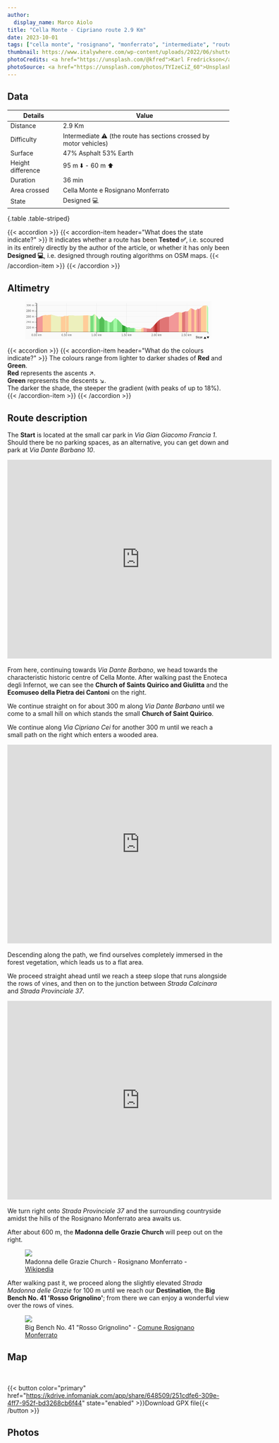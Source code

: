 ```yaml
---
author:
  display_name: Marco Aiolo
title: "Cella Monte - Cipriano route 2.9 Km"
date: 2023-10-01
tags: ["cella monte", "rosignano", "monferrato", "intermediate", "route", "cipriano"]
thumbnail: https://www.italywhere.com/wp-content/uploads/2022/06/shutterstock_2010548228-1200x800.jpg
photoCredits: <a href="https://unsplash.com/@kfred">Karl Fredrickson</a>
photoSource: <a href="https://unsplash.com/photos/TYIzeCiZ_60">Unsplash</a>
---
```


## Data

| Details | Value |
| -- | ----------- |
| Distance | 2.9 Km  |
| Difficulty | Intermediate :warning: (the route has sections crossed by motor vehicles) |
| Surface | 47% Asphalt 53% Earth  |
| Height difference  | 95 m :arrow_down: - 60 m :arrow_up: |
| Duration | 36 min |
| Area crossed | Cella Monte e Rosignano Monferrato |
| State | Designed :computer: |
{.table .table-striped}

{{< accordion >}}
  {{< accordion-item header="What does the state indicate?" >}}
    It indicates whether a route has been **Tested :white_check_mark:**, i.e. scoured in its entirely directly by the author of the article, or whether it has only been **Designed :computer:**, i.e. designed through routing algorithms on OSM maps.
  {{< /accordion-item >}}
{{< /accordion >}}

## Altimetry

<figure class="figure">
  <img src="https://raw.githubusercontent.com/zelix888/monfit_site/aadfc16eae2355cb70c510200fe2a8bda66dbf34/routes/Cella_Monte/Elevation-Cella%20Monte%20-%20Cipriano.png" class="figure-img img-fluid w-100 rounded">
</figure>

{{< accordion >}}
  {{< accordion-item header="What do the colours indicate?" >}}
    The colours range from lighter to darker shades of **Red** and **Green**. </br>
    **Red** represents the ascents :arrow_upper_right:. </br>
    **Green** represents the descents :arrow_lower_right:. </br>
    The darker the shade, the steeper the gradient (with peaks of up to 18%).
  {{< /accordion-item >}}
{{< /accordion >}}

## Route description

The **Start** is located at the small car park in *Via Gian Giacomo Francia 1*. Should there be no parking spaces, as an alternative, you can get down and park at *Via Dante Barbano 10*.

<p class="text-center"><iframe src="https://www.google.com/maps/embed?pb=!4v1698842932330!6m8!1m7!1sdzQKTot5RmrQwh76gtBi_w!2m2!1d45.07463208458687!2d8.391894109934423!3f334.52968817396345!4f1.396576694714014!5f1.52841521987171" width="600" height="450" style="border:0;" allowfullscreen="" loading="lazy" referrerpolicy="no-referrer-when-downgrade" class="w-75 rounded"></iframe></p>

From here, continuing towards *Via Dante Barbano*, we head towards the characteristic historic centre of Cella Monte. After walking past the
Enoteca degli Infernot, we can see the **Church of Saints Quirico and Giulitta** and the **Ecomuseo della Pietra dei Cantoni** on the right. 

We continue straight on for about 300 m along *Via Dante Barbano* until we come to a small hill on which stands the small **Church of Saint Quirico**.

We continue along *Via Cipriano Cei* for another 300 m until we reach a small path on the right which enters a wooded area.

<p class="text-center"><iframe src="https://www.google.com/maps/embed?pb=!4v1698859155814!6m8!1m7!1s1uzxGKgzXUikJxV6zACyjQ!2m2!1d45.07962149898847!2d8.386153957073663!3f353.1223181010367!4f-1.6720128634095914!5f1.5480664474403407" width="600" height="450" style="border:0;" allowfullscreen="" loading="lazy" referrerpolicy="no-referrer-when-downgrade" class="w-75 rounded"></iframe></p>

Descending along the path, we find ourselves completely immersed in the forest vegetation, which leads us to a flat area.

We proceed straight ahead until we reach a steep slope that runs alongside the rows of vines, and then on to the junction between *Strada Calcinara* and *Strada Provinciale 37*.

<p class="text-center"><iframe src="https://www.google.com/maps/embed?pb=!4v1698860274397!6m8!1m7!1sTMrI92M_a8Ili_x-fH0Y3A!2m2!1d45.08845487454641!2d8.388872419549159!3f153.08842724469088!4f-0.21992496389938765!5f0.4000000000000002" width="600" height="450" style="border:0;" allowfullscreen="" loading="lazy" referrerpolicy="no-referrer-when-downgrade" class="text-center w-75 rounded"></iframe></p>

We turn right onto *Strada Provinciale 37* and the surrounding countryside amidst the hills of the Rosignano Monferrato area awaits us.

After about 600 m, the **Madonna delle Grazie Church** will peep out on the right.

<figure class="figure">
  <img src="https://upload.wikimedia.org/wikipedia/commons/thumb/7/7d/Rosignano_S.Maria_delle_Grazie.jpg/1920px-Rosignano_S.Maria_delle_Grazie.jpg
" class="figure-img img-fluid rounded">
  <figcaption class="figure-caption">Madonna delle Grazie Church - Rosignano Monferrato - <a href="https://it.wikipedia.org/">Wikipedia</a></figcaption>
</figure>

After walking past it, we proceed along the slightly elevated *Strada Madonna delle Grazie* for 100 m until we reach our **Destination**, the **Big Bench No. 41 'Rosso Grignolino'**; from there we can enjoy a wonderful view over the rows of vines.

<figure class="figure">
  <img src="https://www.comune.rosignanomonferrato.al.it/it-it/immagine/img-45175-O-36-483-0-0-2f764f791fa0cb3dd3fcb881cd848b48" class="figure-img img-fluid rounded">
  <figcaption class="figure-caption">Big Bench No. 41 "Rosso Grignolino" - <a href="https://www.comune.rosignanomonferrato.al.it/it-it/vivere-il-comune/cosa-vedere/big-bench-panchina-gigante-rosso-grignolino-45175-1-00e5f36d1613cd50ea2e0b7caa0c4128">Comune Rosignano Monferrato</a></figcaption>
</figure>

## Map

<div id="map_cellamonte_cipriano" class="ratio ratio-16x9 w-100 rounded"></div> </br>

{{< button color="primary" href="https://kdrive.infomaniak.com/app/share/648509/251cdfe6-309e-4ff7-952f-bd3268cb6f44" state="enabled" >}}Download GPX file{{< /button >}}

## Photos




